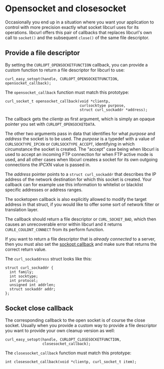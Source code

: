 # Opensocket and closesocket

Occasionally you end up in a situation where you want your application to
control with more precision exactly what socket libcurl uses for its
operations. libcurl offers this pair of callbacks that replaces libcurl's own
call to `socket()` and the subsequent `close()` of the same file descriptor.

## Provide a file descriptor

By setting the `CURLOPT_OPENSOCKETFUNCTION` callback, you can provide a custom
function to return a file descriptor for libcurl to use:

    curl_easy_setopt(handle, CURLOPT_OPENSOCKETFUNCTION, opensocket_callback);

The `opensocket_callback` function must match this prototype:

    curl_socket_t opensocket_callback(void *clientp,
                                      curlsocktype purpose,
                                      struct curl_sockaddr *address);

The callback gets the *clientp* as first argument, which is simply an opaque
pointer you set with `CURLOPT_OPENSOCKETDATA`.

The other two arguments pass in data that identifies for what *purpose* and
*address* the socket is to be used. The *purpose* is a typedef with a value of
`CURLSOCKTYPE_IPCXN` or `CURLSOCKTYPE_ACCEPT`, identifying in which
circumstance the socket is created. The "accept" case being when libcurl is
used to accept an incoming FTP connection for when FTP active mode is used,
and all other cases when libcurl creates a socket for its own outgoing
connections the *IPCXN* value is passed in.

The *address* pointer points to a `struct curl_sockaddr` that describes the IP
address of the network destination for which this socket is created. Your
callback can for example use this information to whitelist or blacklist
specific addresses or address ranges.

The socketopen callback is also explicitly allowed to modify the target
address in that struct, if you would like to offer some sort of network filter
or translation layer.

The callback should return a file descriptor or `CURL_SOCKET_BAD`, which then
causes an unrecoverable error within libcurl and it returns
`CURLE_COULDNT_CONNECT` from its perform function.

If you want to return a file descriptor that is *already connected* to a
server, then you must also set the [sockopt callback](sockopt.md) and
make sure that returns the correct return value.

The `curl_sockaddress` struct looks like this:

    struct curl_sockaddr {
      int family;
      int socktype;
      int protocol;
      unsigned int addrlen;
      struct sockaddr addr;
    };

## Socket close callback

The corresponding callback to the open socket is of course the close
socket. Usually when you provide a custom way to provide a file descriptor you
want to provide your own cleanup version as well:

    curl_easy_setopt(handle, CURLOPT_CLOSESOCKETFUNCTION,
                     closesocket_callback);

The `closesocket_callback` function must match this prototype:

    int closesocket_callback(void *clientp, curl_socket_t item);
